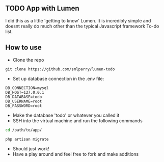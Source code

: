 ## TODO App with Lumen
I did this as a little 'getting to know' Lumen. It is incredibly simple
and doesnt really do much other than the typical Javascript framework
To-do list.

## How to use
- Clone the repo
```
git clone https://github.com/smlparry/lumen-todo
```
- Set up database connection in the .env file:
```
DB_CONNECTION=mysql
DB_HOST=127.0.0.1
DB_DATABASE=todo
DB_USERNAME=root
DB_PASSWORD=root
```
- Make the database 'todo' or whatever you called it
- SSH into the virtual machine and run the following commands
```bash
cd /path/to/app/
```
```bash 
php artisan migrate
```
- Should just work!
- Have a play around and feel free to fork and make additions
